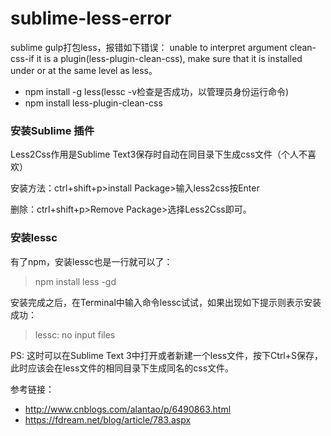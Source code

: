 # sublime-less-error
sublime gulp打包less，报错如下错误：
unable to interpret argument clean-css-if it is a plugin(less-plugin-clean-css), 
make sure that it is installed under or at the same level as less。

- npm install -g less(lessc -v检查是否成功，以管理员身份运行命令)
- npm install less-plugin-clean-css

### 安装Sublime 插件 

Less2Css作用是Sublime Text3保存时自动在同目录下生成css文件（个人不喜欢）

安装方法：ctrl+shift+p>install Package>输入less2css按Enter

删除：ctrl+shift+p>Remove Package>选择Less2Css即可。

### 安装lessc

有了npm，安装lessc也是一行就可以了：

> npm install less -gd

安装完成之后，在Terminal中输入命令lessc试试，如果出现如下提示则表示安装成功：

> lessc: no input files

PS: 这时可以在Sublime Text 3中打开或者新建一个less文件，按下Ctrl+S保存，此时应该会在less文件的相同目录下生成同名的css文件。

参考链接：
- http://www.cnblogs.com/alantao/p/6490863.html
- https://fdream.net/blog/article/783.aspx
